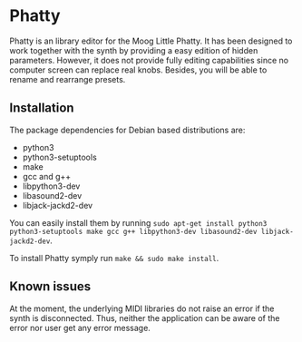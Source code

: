 # Phatty

Phatty is an library editor for the Moog Little Phatty. It has been designed to work together with the synth by providing a easy edition of hidden parameters. However, it does not provide fully editing capabilities since no computer screen can replace real knobs. Besides, you will be able to rename and rearrange presets.

## Installation

The package dependencies for Debian based distributions are:
- python3
- python3-setuptools
- make
- gcc and g++
- libpython3-dev
- libasound2-dev
- libjack-jackd2-dev

You can easily install them by running `sudo apt-get install python3 python3-setuptools make gcc g++ libpython3-dev libasound2-dev libjack-jackd2-dev`.

To install Phatty symply run `make && sudo make install`.

## Known issues
At the moment, the underlying MIDI libraries do not raise an error if the synth is disconnected. Thus, neither the application can be aware of the error nor user get any error message.
